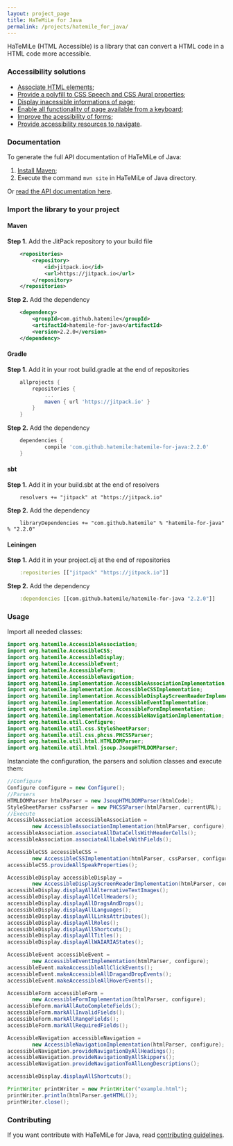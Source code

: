 ```yaml
---
layout: project_page
title: HaTeMiLe for Java
permalink: /projects/hatemile_for_java/
---
```


HaTeMiLe (HTML Accessible) is a library that can convert a HTML code in a HTML code more accessible.

### Accessibility solutions

* [Associate HTML elements](https://github.com/hatemile/hatemile-for-java/wiki/Associate-HTML-elements);
* [Provide a polyfill to CSS Speech and CSS Aural properties](https://github.com/hatemile/hatemile-for-java/wiki/Provide-a-polyfill-to-CSS-Speech-and-CSS-Aural-properties);
* [Display inacessible informations of page](https://github.com/hatemile/hatemile-for-java/wiki/Display-inacessible-informations-of-page);
* [Enable all functionality of page available from a keyboard](https://github.com/hatemile/hatemile-for-java/wiki/Enable-all-functionality-of-page-available-from-a-keyboard);
* [Improve the acessibility of forms](https://github.com/hatemile/hatemile-for-java/wiki/Improve-the-acessibility-of-forms);
* [Provide accessibility resources to navigate](https://github.com/hatemile/hatemile-for-java/wiki/Provide-accessibility-resources-to-navigate).

### Documentation

To generate the full API documentation of HaTeMiLe of Java:

1. [Install Maven](https://maven.apache.org/install.html);
2. Execute the command `mvn site` in HaTeMiLe of Java directory.

Or [read the API documentation here](/projects/hatemile_for_java/documentation/).

### Import the library to your project

#### Maven

**Step 1.** Add the JitPack repository to your build file

```xml
    <repositories>
        <repository>
            <id>jitpack.io</id>
            <url>https://jitpack.io</url>
        </repository>
    </repositories>
```

**Step 2.** Add the dependency

```xml
    <dependency>
        <groupId>com.github.hatemile</groupId>
        <artifactId>hatemile-for-java</artifactId>
        <version>2.2.0</version>
    </dependency>
```

#### Gradle

**Step 1.** Add it in your root build.gradle at the end of repositories

```gradle
    allprojects {
        repositories {
            ...
            maven { url 'https://jitpack.io' }
        }
    }
```

**Step 2.** Add the dependency
```gradle
    dependencies {
            compile 'com.github.hatemile:hatemile-for-java:2.2.0'
    }
```

#### sbt

**Step 1.** Add it in your build.sbt at the end of resolvers

```schala
    resolvers += "jitpack" at "https://jitpack.io"
```

**Step 2.** Add the dependency

```schala
    libraryDependencies += "com.github.hatemile" % "hatemile-for-java" % "2.2.0"
```

#### Leiningen

**Step 1.** Add it in your project.clj at the end of repositories

```clojure
    :repositories [["jitpack" "https://jitpack.io"]]
```

**Step 2.** Add the dependency

```clojure
    :dependencies [[com.github.hatemile/hatemile-for-java "2.2.0"]]
```

### Usage

Import all needed classes:

```java
import org.hatemile.AccessibleAssociation;
import org.hatemile.AccessibleCSS;
import org.hatemile.AccessibleDisplay;
import org.hatemile.AccessibleEvent;
import org.hatemile.AccessibleForm;
import org.hatemile.AccessibleNavigation;
import org.hatemile.implementation.AccessibleAssociationImplementation;
import org.hatemile.implementation.AccessibleCSSImplementation;
import org.hatemile.implementation.AccessibleDisplayScreenReaderImplementation;
import org.hatemile.implementation.AccessibleEventImplementation;
import org.hatemile.implementation.AccessibleFormImplementation;
import org.hatemile.implementation.AccessibleNavigationImplementation;
import org.hatemile.util.Configure;
import org.hatemile.util.css.StyleSheetParser;
import org.hatemile.util.css.phcss.PHCSSParser;
import org.hatemile.util.html.HTMLDOMParser;
import org.hatemile.util.html.jsoup.JsoupHTMLDOMParser;
```

Instanciate the configuration, the parsers and solution classes and execute them:

```java
//Configure
Configure configure = new Configure();
//Parsers
HTMLDOMParser htmlParser = new JsoupHTMLDOMParser(htmlCode);
StyleSheetParser cssParser = new PHCSSParser(htmlParser, currentURL);
//Execute
AccessibleAssociation accessibleAssociation =
        new AccessibleAssociationImplementation(htmlParser, configure);
accessibleAssociation.associateAllDataCellsWithHeaderCells();
accessibleAssociation.associateAllLabelsWithFields();

AccessibleCSS accessibleCSS =
        new AccessibleCSSImplementation(htmlParser, cssParser, configure);
accessibleCSS.provideAllSpeakProperties();

AccessibleDisplay accessibleDisplay =
        new AccessibleDisplayScreenReaderImplementation(htmlParser, configure);
accessibleDisplay.displayAllAlternativeTextImages();
accessibleDisplay.displayAllCellHeaders();
accessibleDisplay.displayAllDragsAndDrops();
accessibleDisplay.displayAllLanguages();
accessibleDisplay.displayAllLinksAttributes();
accessibleDisplay.displayAllRoles();
accessibleDisplay.displayAllShortcuts();
accessibleDisplay.displayAllTitles();
accessibleDisplay.displayAllWAIARIAStates();

AccessibleEvent accessibleEvent =
        new AccessibleEventImplementation(htmlParser, configure);
accessibleEvent.makeAccessibleAllClickEvents();
accessibleEvent.makeAccessibleAllDragandDropEvents();
accessibleEvent.makeAccessibleAllHoverEvents();

AccessibleForm accessibleForm =
        new AccessibleFormImplementation(htmlParser, configure);
accessibleForm.markAllAutoCompleteFields();
accessibleForm.markAllInvalidFields();
accessibleForm.markAllRangeFields();
accessibleForm.markAllRequiredFields();

AccessibleNavigation accessibleNavigation =
        new AccessibleNavigationImplementation(htmlParser, configure);
accessibleNavigation.provideNavigationByAllHeadings();
accessibleNavigation.provideNavigationByAllSkippers();
accessibleNavigation.provideNavigationToAllLongDescriptions();

accessibleDisplay.displayAllShortcuts();
```

```java
PrintWriter printWriter = new PrintWriter("example.html");
printWriter.println(htmlParser.getHTML());
printWriter.close();
```

### Contributing

If you want contribute with HaTeMiLe for Java, read [contributing guidelines](/projects/hatemile_for_java/contributing/).
